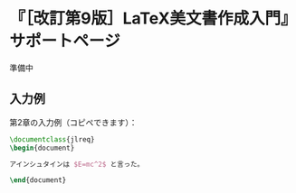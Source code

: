 # 『［改訂第9版］LaTeX美文書作成入門』サポートページ

準備中

## 入力例

第2章の入力例（コピペできます）：

```latex
\documentclass{jlreq}
\begin{document}

アインシュタインは $E=mc^2$ と言った。

\end{document}
```

